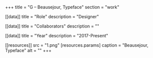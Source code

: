 +++
title = "G – Beausejour, Typeface"
section = "work"

[[data]]
title = "Role"
description = "Designer"

[[data]]
title = "Collaborators"
description = ""

[[data]]
title = "Year"
description = "2017-Present"

[[resources]]
src = "1.png"
[resources.params]
caption = "Beausejour, Typeface"
alt = ""
+++

